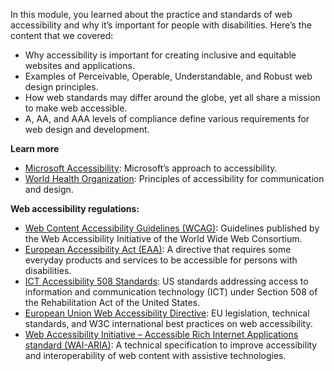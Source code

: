 In this module, you learned about the practice and standards of web accessibility and why it’s important for people with disabilities. Here’s the content that we covered:

- Why accessibility is important for creating inclusive and equitable websites and applications.
- Examples of Perceivable, Operable, Understandable, and Robust web design principles.  
- How web standards may differ around the globe, yet all share a mission to make web accessible.
- A, AA, and AAA levels of compliance define various requirements for web design and development.

**Learn more**

- [Microsoft Accessibility](https://www.microsoft.com/accessibility/): Microsoft’s approach to accessibility.
- [World Health Organization](https://www.who.int/about/communications/accessible/ensuring-accessibility): Principles of accessibility for communication and design.

**Web accessibility regulations:**

- [Web Content Accessibility Guidelines (WCAG)](https://www.w3.org/WAI/standards-guidelines/wcag/): Guidelines published by the Web Accessibility Initiative of the World Wide Web Consortium.
- [European Accessibility Act (EAA)](https://ec.europa.eu/social/main.jsp?catId=1202&intPageId=5581&langId=en#:~:text=The%20European%20Accessibility%20Act%20identifies,uses%20functional%20EU%20accessibility%20requirements.): A directive that requires some everyday products and services to be accessible for persons with disabilities.
- [ICT Accessibility 508 Standards](https://www.access-board.gov/ict/): US standards addressing access to information and communication technology (ICT) under Section 508 of the Rehabilitation Act of the United States.
- [European Union Web Accessibility Directive](https://digital-strategy.ec.europa.eu/policies/web-accessibility-directive-standards-and-harmonisation): EU legislation, technical standards, and W3C international best practices on web accessibility.
- [Web Accessibility Initiative – Accessible Rich Internet Applications standard  (WAI-ARIA)](https://www.w3.org/WAI/standards-guidelines/aria/): A technical specification to improve accessibility and interoperability of web content with assistive technologies.